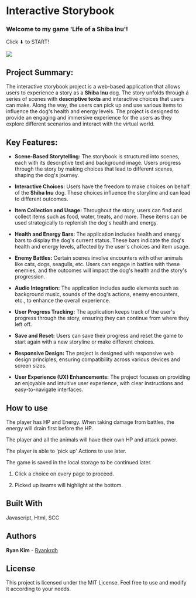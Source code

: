 # Interactive Storybook

### Welcome to my game 'Life of a Shiba Inu'!

Click ⬇ to START!<br><br>
<a href="https://ryankrdh.github.io/Choice-Driven-Game"><img src="img/startIcon.png"></a>


## Project Summary:
The interactive storybook project is a web-based application that allows users to experience a story as a **Shiba Inu** dog. The story unfolds through a series of scenes with **descriptive texts** and interactive choices that users can make. Along the way, the users can pick up and use various items to influence the dog's health and energy levels. The project is designed to provide an engaging and immersive experience for the users as they explore different scenarios and interact with the virtual world.

## Key Features:
* **Scene-Based Storytelling:** The storybook is structured into scenes, each with its descriptive text and background image. Users progress through the story by making choices that lead to different scenes, shaping the dog's journey.
  
* **Interactive Choices:** Users have the freedom to make choices on behalf of the **Shiba Inu** dog. These choices influence the storyline and can lead to different outcomes.

* **Item Collection and Usage:** Throughout the story, users can find and collect items such as food, water, treats, and more. These items can be used strategically to replenish the dog's health and energy.

* **Health and Energy Bars:** The application includes health and energy bars to display the dog's current status. These bars indicate the dog's health and energy levels, affected by the user's choices and item usage.

* **Enemy Battles:** Certain scenes involve encounters with other animals like cats, dogs, seagulls, etc. Users can engage in battles with these enemies, and the outcomes will impact the dog's health and the story's progression.

* **Audio Integration:** The application includes audio elements such as background music, sounds of the dog's actions, enemy encounters, etc., to enhance the overall experience.

* **User Progress Tracking:** The application keeps track of the user's progress through the story, ensuring they can continue from where they left off.

* **Save and Reset:** Users can save their progress and reset the game to start again with a new storyline or make different choices.

* **Responsive Design:** The project is designed with responsive web design principles, ensuring compatibility across various devices and screen sizes.

* **User Experience (UX) Enhancements:** The project focuses on providing an enjoyable and intuitive user experience, with clear instructions and easy-to-navigate interfaces.


## How to use

The player has HP and Energy. When taking damage from battles, the energy will drain first before the HP.

The player and all the animals will have their own HP and attack power.

The player is able to 'pick up' Actions to use later.

The game is saved in the local storage to be continued later.

1. Click a choice on every page to proceed.

2. Picked up iteams will highlight at the bottom.

## Built With

Javascript, Html, SCC

## Authors

**Ryan Kim** - [Ryankrdh](https://github.com/ryankrdh)

## License

This project is licensed under the MIT License. Feel free to use and modify it according to your needs.



